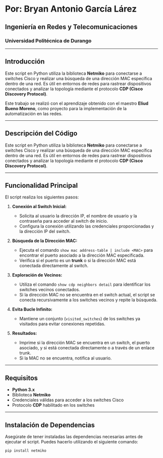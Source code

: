 # Por: Bryan Antonio García Lárez  
## Ingeniería en Redes y Telecomunicaciones  
### Universidad Politécnica de Durango  

---

## Introducción  

Este script en Python utiliza la biblioteca **Netmiko** para conectarse a switches Cisco y realizar una búsqueda de una dirección MAC específica dentro de una red. Es útil en entornos de redes para rastrear dispositivos conectados y analizar la topología mediante el protocolo **CDP (Cisco Discovery Protocol)**.  

Este trabajo se realizó con el aprendizaje obtenido con el maestro **Eliud Bueno Moreno**, como proyecto para la implementación de la automatización en las redes.  

---

## Descripción del Código  

Este script en Python utiliza la biblioteca **Netmiko** para conectarse a switches Cisco y realizar una búsqueda de una dirección MAC específica dentro de una red. Es útil en entornos de redes para rastrear dispositivos conectados y analizar la topología mediante el protocolo **CDP (Cisco Discovery Protocol)**.

---

## Funcionalidad Principal  

El script realiza los siguientes pasos:

1. **Conexión al Switch Inicial:**  
   - Solicita al usuario la dirección IP, el nombre de usuario y la contraseña para acceder al switch de inicio.  
   - Configura la conexión utilizando las credenciales proporcionadas y la dirección IP del switch.  

2. **Búsqueda de la Dirección MAC:**  
   - Ejecuta el comando `show mac address-table | include <MAC>` para encontrar el puerto asociado a la dirección MAC especificada.  
   - Verifica si el puerto es un **trunk** o si la dirección MAC está conectada directamente al switch.  

3. **Exploración de Vecinos:**  
   - Utiliza el comando `show cdp neighbors detail` para identificar los switches vecinos conectados.  
   - Si la dirección MAC no se encuentra en el switch actual, el script se conecta recursivamente a los switches vecinos y repite la búsqueda.  

4. **Evita Bucle Infinito:**  
   - Mantiene un conjunto (`visited_switches`) de los switches ya visitados para evitar conexiones repetidas.  

5. **Resultados:**  
   - Imprime si la dirección MAC se encuentra en un switch, el puerto asociado, y si está conectada directamente o a través de un enlace trunk.  
   - Si la MAC no se encuentra, notifica al usuario.  

---

## Requisitos  

- **Python 3.x**  
- Biblioteca **Netmiko**  
- Credenciales válidas para acceder a los switches Cisco  
- Protocolo **CDP** habilitado en los switches  

---

## Instalación de Dependencias  

Asegúrate de tener instaladas las dependencias necesarias antes de ejecutar el script. Puedes hacerlo utilizando el siguiente comando:

```bash
pip install netmiko
